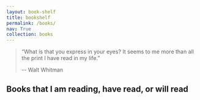 ```yaml
---
layout: book-shelf
title: bookshelf
permalink: /books/
nav: True
collection: books
---
```


> “What is that you express in your eyes? It seems to me more than all the print I have read in my life.”
>
> -- Walt Whitman

## Books that I am reading, have read, or will read
